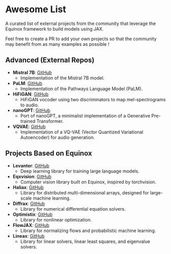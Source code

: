 # Awesome List

A curated list of external projects from the community that leverage the Equinox framework to build models using JAX.

Feel free to create a PR to add your own projects so that the community may benefit from as many examples as possible !
## Advanced (External Repos)
- **Mistral 7B**: [GitHub](https://github.com/AakashKumarNain/mistral_jax)
    - Implementation of the Mistral 7B model.
- **PaLM**: [GitHub](https://github.com/lucidrains/PaLM-jax)
    - Implementation of the Pathways Language Model (PaLM).
- **HiFiGAN**: [GitHub](https://github.com/TugdualKerjan/hifigan-jax)
    - HiFiGAN vocoder using two discriminators to map mel-spectrograms to audio.
- **nanoGPT**: [GitHub](https://github.com/TugdualKerjan/nanoEQXGPT)
    - Port of nanoGPT, a minimalist implementation of a Generative Pre-trained Transformer.
- **VQVAE**: [GitHub](https://github.com/TugdualKerjan/audio-vae-jax)
    - Implementation of a VQ-VAE (Vector Quantized Variational Autoencoder) for audio generation.

## Projects Based on Equinox
- **Levanter**: [GitHub](https://github.com/stanford-crfm/levanter)
    - Deep learning library for training large language models.
- **Eqxvision**: [GitHub](https://github.com/paganpasta/eqxvision)
    - Computer vision library built on Equinox, inspired by torchvision.
- **Haliax**: [GitHub](https://github.com/stanford-crfm/haliax)
    - Library for distributed multi-dimensional arrays, designed for large-scale machine learning.
- **Diffrax**: [GitHub](https://github.com/patrick-kidger/diffrax)
    - Library for numerical differential equation solvers.
- **Optimistix**: [GitHub](https://github.com/patrick-kidger/optimistix)
    - Library for nonlinear optimization.
- **FlowJAX**: [GitHub](https://github.com/danielward27/flowjax?tab=readme-ov-file)
    - Library for normalizing flows and probabilistic machine learning.
- **Lineax**: [GitHub](https://github.com/patrick-kidger/lineax)
    - Library for linear solvers, linear least squares, and eigenvalue solvers.